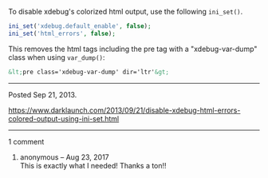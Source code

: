 To disable xdebug's colorized html output, use the following `ini_set()`.

```php
ini_set('xdebug.default_enable', false);
ini_set('html_errors', false);
```

This removes the html tags including the pre tag with a "xdebug-var-dump" class when using `var_dump()`:

```html
&lt;pre class='xdebug-var-dump' dir='ltr'&gt;
```

---

Posted Sep 21, 2013.

https://www.darklaunch.com/2013/09/21/disable-xdebug-html-errors-colored-output-using-ini-set.html

---

1 comment

<ol>
    <li>
        <div>
            anonymous &ndash; Aug 23, 2017
            <div>
This is exactly what I needed! Thanks a ton!!
            </div>
        </div>
    </li>
</ol>
